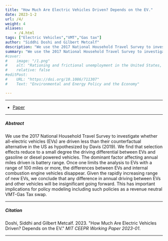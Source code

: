 ```yaml
---
title: "How Much Are Electric Vehicles Driven? Depends on the EV." 
date: 2023-1-2
url: /4/
weight: 4
aliases: 
    - /4.html
tags: ["Electric Vehicles","VMT","Gas tax"]
author: "Siddhi Doshi and Gilbert Metcalf"
description: "We use the 2017 National Household Travel Survey to investigate whether all-electric vehicles are driven less than their counterfactual alternative in the US as hypothesized by Davis (2019)." 
summary: "We use the 2017 National Household Travel Survey to investigate whether all-electric vehicles are driven less than their counterfactual alternative in the US as hypothesized by Davis (2019)."
#cover:
#    image: "/1.png"
#    alt: "Rationing and frictional unemployment in the United States, 1964–2009"
#    relative: false
#editPost:
#    URL: "https://doi.org/10.1086/711307"
#    Text: "Environmental and Energy Policy and the Economy"

---
```


---


+ [Paper](/papers/ev.pdf)

---

##### Abstract

We use the 2017 National Household Travel Survey to investigate whether all-electric vehicles (EVs) are driven less than their counterfactual alternative in the US as hypothesized by Davis (2019). We find that selection effects reduce to a small degree the driving differential between EVs and gasoline or diesel powered vehicles. The dominant factor affecting annual miles driven is battery range. Once one limits the analysis to EVs with a range of 100 miles or more, the differences between EVs and internal combustion engine vehicles disappear. Given the rapidly increasing range of new EVs, we conclude that any difference in annual driving between EVs and other vehicles will be insignificant going forward. This has important implications for policy modeling including such policies as a revenue neutral VMT-Gas Tax swap.


---

##### Citation

Doshi, Siddhi and Gilbert Metcalf. 2023. "How Much Are Electric Vehicles Driven? Depends on the EV." *MIT CEEPR Working Paper 2023-01*.

---

